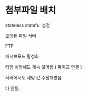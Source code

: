 # 첨부파일 배치

stateless stateful 설정

오래된 파일 서버 

FTP 

패시브모드 활성화

타임 설정해도 계속 끊어짐 
( 파이프 연결 )

서버에서도 세팅 값 수정해봤음

다 안됨.


